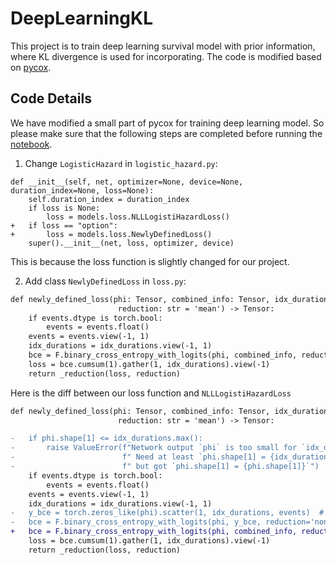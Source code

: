 # DeepLearningKL
This project is to train deep learning survival model with prior information, where KL divergence is used for incorporating. The code is modified based on [pycox][1].
## Code Details
We have modified a small part of pycox for training deep learning model. So please make sure that the following steps are completed before running the [notebook][2].
1. Change `LogisticHazard` in `logistic_hazard.py`:
```python,diff
def __init__(self, net, optimizer=None, device=None, duration_index=None, loss=None):
    self.duration_index = duration_index
    if loss is None:
        loss = models.loss.NLLLogistiHazardLoss()
+   if loss == "option":
+       loss = models.loss.NewlyDefinedLoss()
    super().__init__(net, loss, optimizer, device)
```
This is because the loss function is slightly changed for our project.

2. Add class `NewlyDefinedLoss` in `loss.py`:
```diff
def newly_defined_loss(phi: Tensor, combined_info: Tensor, idx_durations: Tensor, events: Tensor,
                        reduction: str = 'mean') -> Tensor:
    if events.dtype is torch.bool:
        events = events.float()
    events = events.view(-1, 1)
    idx_durations = idx_durations.view(-1, 1)
    bce = F.binary_cross_entropy_with_logits(phi, combined_info, reduction='none')
    loss = bce.cumsum(1).gather(1, idx_durations).view(-1)
    return _reduction(loss, reduction)
```

Here is the diff between our loss function and `NLLLogistiHazardLoss`
```diff
def newly_defined_loss(phi: Tensor, combined_info: Tensor, idx_durations: Tensor, events: Tensor,
                        reduction: str = 'mean') -> Tensor:

-   if phi.shape[1] <= idx_durations.max():
-       raise ValueError(f"Network output `phi` is too small for `idx_durations`." +
-                        f" Need at least `phi.shape[1] = {idx_durations.max().item() + 1}`," +
-                        f" but got `phi.shape[1] = {phi.shape[1]}`")
    if events.dtype is torch.bool:
        events = events.float()
    events = events.view(-1, 1)
    idx_durations = idx_durations.view(-1, 1)
-   y_bce = torch.zeros_like(phi).scatter(1, idx_durations, events)  # TODO: Data Expansion!
-   bce = F.binary_cross_entropy_with_logits(phi, y_bce, reduction='none')
+   bce = F.binary_cross_entropy_with_logits(phi, combined_info, reduction='none')
    loss = bce.cumsum(1).gather(1, idx_durations).view(-1)
    return _reduction(loss, reduction)
```

[1]: https://github.com/havakv/pycox
[2]: https://github.com/UM-KevinHe/DeepLearningKL/blob/main/Deep%20Learning%20with%20KL%20Divergence.ipynb

